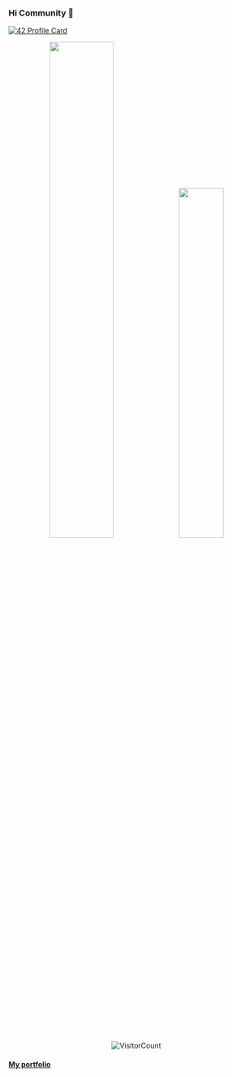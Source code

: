 ### Hi Community 👋
[![42 Profile Card](https://1337-readme.vercel.app/api/profile?cursus=42&login=ahssaini)](https://github.com/mohouyizme/1337-readme)


<div align="center">
<p>
<img width="50%" src="https://github-readme-stats.vercel.app/api?username=A-hssaini&show_icons=true&theme=radical" />
<img width="42%" src="https://github-readme-stats.anuraghazra1.vercel.app/api/top-langs/?username=A-hssaini&layout=compact&bg_color=30,e96443,904e95&title_color=fff&text_color=fff" />
</p>


![VisitorCount](https://profile-counter.glitch.me/{A-hssaini}/count.svg)

</div>

#### [My portfolio](https://A-hssaini.github.io)

<!--
**A-hssaini/A-hssaini** is a ✨ _special_ ✨ repository because its `README.md` (this file) appears on your GitHub profile.

Here are some ideas to get you started:

- 🔭 I’m currently working on ...
- 🌱 I’m currently learning ...
- 👯 I’m looking to collaborate on ...
- 🤔 I’m looking for help with ...
- 💬 Ask me about ...
- 📫 How to reach me: ...
- 😄 Pronouns: ...
- ⚡ Fun fact: ...
-->
